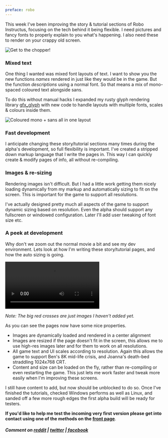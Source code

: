 ```yaml
---
preface: robo
---
```


This week I've been improving the story & tutorial sections of Robo Instructus, focusing on the tech behind it being flexible. I need pictures and fancy fonts to properly explain to you what's happening. I also need these to render on your crappy old screen.

![](/assets/2017-09-29/exit-info.png "Get to the chopper!")

### Mixed text
One thing I wanted was mixed font layouts of text. I want to show you the new functions *names* rendered in just like they would be in the game. But the function *descriptions* using a normal font. So that means a mix of mono-spaced coloured text alongside sans.

To do this without manual hacks I expanded my rusty glyph rendering library [gfx_glyph](https://github.com/alexheretic/gfx-glyph) with new code to handle layouts with multiple fonts, scales & colours inside them.

![](/assets/2017-09-29/code-and-text.png "Coloured mono + sans all in one layout")


### Fast development
I anticipate changing these story/tutorial sections many times during the alpha's development, so full flexibility is important. I've created a stripped down markup language that I write the pages in. This way I can quickly create & modify pages of info, all without re-compiling.

### Images & re-sizing
Rendering images isn't difficult. But I had a little work getting them nicely loading dynamically from my markup and automatically sizing to fit on the screen. This is important for the game to support all resolutions.

I've actually designed pretty much all aspects of the game to support dynamic sizing based on resolution. Even the alpha should support any fullscreen or windowed configuration. Later I'll add user tweaking of font size etc.

### A peek at development
Why don't we zoom out the normal movie a bit and see my dev environment. Lets look at how I'm writing these story/tutorial pages, and how the auto sizing is going.

<video controls autoplay loop>
  <source src="/assets/2017-09-29/info-development.webm" type="video/webm">
  <source src="/assets/2017-09-29/info-development.mp4" type="video/mp4">
</video>

*Note: The big red crosses are just images I haven't added yet.*

As you can see the pages now have some nice properties.
* Images are dynamically loaded and rendered in a center alignment
* Images are resized if the page doesn't fit in the screen, this allows me to use high-res images later and for them to work on all resolutions.
* All game text and UI scales according to resolution. Again this allows the game to support Ben's 8K mid-life crisis, and Joanna's death-bed straddling 1024x768 CRT.
* Content and size can be loaded on the fly, rather than re-compiling or even restarting the game. This just lets me work faster and tweak more easily when I'm improving these screens.

I still have content to add, but now should be unblocked to do so. Once I've finished the tutorials, checked Windows performs as well as Linux, and sanded off a few more rough edges the first alpha build will be ready for testers.

**If you'd like to help me test the incoming very first version please get into contact using one of the methods on the [front page](/)**.

##### Comment on [reddit](https://www.reddit.com/r/devblogs/comments/738ltm/robo_instructus_information_for_all_resolutions/) | [twitter](https://twitter.com/bigabgames/status/913789221520977921) | [facebook](https://www.facebook.com/bigabgames/posts/1609596722461042)
